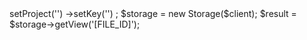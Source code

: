 <?php

use Appwrite\Client;
use Appwrite\Services\Storage;

$client = new Client();

$client
    ->setProject('')
    ->setKey('')
;

$storage = new Storage($client);

$result = $storage->getView('[FILE_ID]');